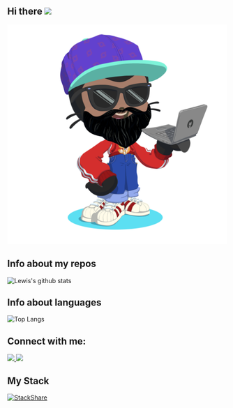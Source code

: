 ## Hi there <img src="https://media.giphy.com/media/hvRJCLFzcasrR4ia7z/giphy.gif" width="28">

<img src="./my-octocat.png" alt="LFR" title="Lewis Fr">

## Info about my repos
![Lewis's github stats](https://github-readme-stats.vercel.app/api?username=gasperlf&count_private=true&show_icons=true&theme=synthwave&hide=contribs)

## Info about languages
![Top Langs](https://github-readme-stats.vercel.app/api/top-langs/?username=gasperlf&layout=compact&&exclude_repo=gatling_maven_tutorials,ezprofile,kudo-app,iot-project,dashboardMaterialUi,react-sidebar-v1,sigma-react,shields,ezprofile,example-spring-converter-xml-json)

## Connect with me:

<a href="https://www.linkedin.com/in/lewis-florez-renza-40858664/">
   <img src="https://img.shields.io/badge/linkedin-%230077B5.svg?&style=for-the-badge&logo=linkedin&logoColor=white" />
</a>
<a href="mailto:gasper_lf@hotmail.com">
   <img src="https://img.shields.io/badge/hotmail-D14836?style=for-the-badge&logo=hotmail&logoColor=white" />
</a>

## My Stack
[![StackShare](http://img.shields.io/badge/tech-stack-0690fa.svg?style=flat)](https://stackshare.io/gasperlf/background)

<!--
<a href="https://ivanperez9.github.io/">
   <img src="https://img.shields.io/badge/-ivanperez9.github.io-blueviolet?style=for-the-badge&logo=Google-Chrome&logoColor=white" />
</a>


**gasperlf/gasperlf** is a ✨ _special_ ✨ repository because its `README.md` (this file) appears on your GitHub profile.

Here are some ideas to get you started:

- 🔭 I’m currently working on ...
- 🌱 I’m currently learning ...
- 👯 I’m looking to collaborate on ...
- 🤔 I’m looking for help with ...
- 💬 Ask me about ...
- 📫 How to reach me: ...
- 😄 Pronouns: ...
- ⚡ Fun fact: ...
-->
